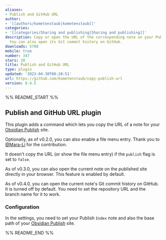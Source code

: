 ```yaml
---
aliases:
- Publish and GitHub URL
author:
- '[[authors/kometenstaub|kometenstaub]]'
categories:
- '[[categories/Sharing and publishing|Sharing and publishing]]'
description: Copy or open the URL of the corresponding note on your Publish site.
  You can also open its Git commit history on GitHub.
downloads: 5708
mobile: true
number: 347
stars: 20
title: Publish and GitHub URL
type: plugin
updated: '2023-04-30T00:20:51'
url: https://github.com/kometenstaub/copy-publish-url
version: 0.4.5
---
```


%% README_START %%

## Publish and GitHub URL plugin

This plugin adds a command which lets you copy the URL of a note for your [Obsidian Publish](https://obsidian.md/publish) site.

Optionally, as of v0.2.0, you can also enable a file menu entry. Thank you to [@Mara-Li](https://github.com/Mara-Li) for the contribution.

It doesn't copy the URL (or show the file menu entry) if the `publish` flag is set to `false`.

As of v0.3.0, you can also open the current note on the published site directly in your browser. This feature is enabled by default.

As of v0.4.0, you can open the current note's Git commit history on GitHub. It is turned off by default. You need to set the repository URL and the branch name for it to work.

### Configuration

In the settings, you need to set your Publish `Index` note and also the base path of your [Obsidian Publish](https://obsidian.md/publish) site.


%% README_END %%